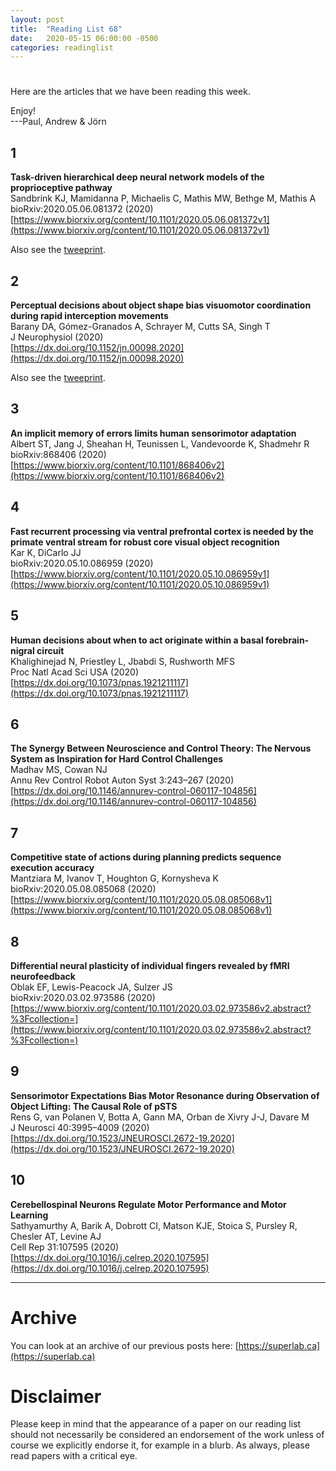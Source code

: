 ```yaml
---
layout: post
title:  "Reading List 68"
date:   2020-05-15 06:00:00 -0500
categories: readinglist
---
```


# 

Here are the articles that we have been reading this week.

Enjoy!  
---Paul, Andrew & Jörn

## 1
**Task-driven hierarchical deep neural network models of the proprioceptive pathway**  
Sandbrink KJ, Mamidanna P, Michaelis C, Mathis MW, Bethge M, Mathis A  
bioRxiv:2020.05.06.081372 (2020)  
[https://www.biorxiv.org/content/10.1101/2020.05.06.081372v1](https://www.biorxiv.org/content/10.1101/2020.05.06.081372v1)

Also see the [tweeprint](https://twitter.com/trackingactions/status/1258738831420948482?s=21).

## 2
**Perceptual decisions about object shape bias visuomotor coordination during rapid interception movements**  
Barany DA, Gómez-Granados A, Schrayer M, Cutts SA, Singh T  
J Neurophysiol (2020)  
[https://dx.doi.org/10.1152/jn.00098.2020](https://dx.doi.org/10.1152/jn.00098.2020)

Also see the [tweeprint](https://twitter.com/SinghTarkesh1/status/1259673329792954370).

## 3
**An implicit memory of errors limits human sensorimotor adaptation**  
Albert ST, Jang J, Sheahan H, Teunissen L, Vandevoorde K, Shadmehr R  
bioRxiv:868406 (2020)  
[https://www.biorxiv.org/content/10.1101/868406v2](https://www.biorxiv.org/content/10.1101/868406v2)

## 4
**Fast recurrent processing via ventral prefrontal cortex is needed by the primate ventral stream for robust core visual object recognition**  
Kar K, DiCarlo JJ  
bioRxiv:2020.05.10.086959 (2020)  
[https://www.biorxiv.org/content/10.1101/2020.05.10.086959v1](https://www.biorxiv.org/content/10.1101/2020.05.10.086959v1)

## 5
**Human decisions about when to act originate within a basal forebrain-nigral circuit**  
Khalighinejad N, Priestley L, Jbabdi S, Rushworth MFS  
Proc Natl Acad Sci USA (2020)  
[https://dx.doi.org/10.1073/pnas.1921211117](https://dx.doi.org/10.1073/pnas.1921211117)

## 6
**The Synergy Between Neuroscience and Control Theory: The Nervous System as Inspiration for Hard Control Challenges**  
Madhav MS, Cowan NJ  
Annu Rev Control Robot Auton Syst 3:243–267 (2020)  
[https://dx.doi.org/10.1146/annurev-control-060117-104856](https://dx.doi.org/10.1146/annurev-control-060117-104856)

## 7
**Competitive state of actions during planning predicts sequence execution accuracy**  
Mantziara M, Ivanov T, Houghton G, Kornysheva K  
bioRxiv:2020.05.08.085068 (2020)  
[https://www.biorxiv.org/content/10.1101/2020.05.08.085068v1](https://www.biorxiv.org/content/10.1101/2020.05.08.085068v1)

## 8
**Differential neural plasticity of individual fingers revealed by fMRI neurofeedback**  
Oblak EF, Lewis-Peacock JA, Sulzer JS  
bioRxiv:2020.03.02.973586 (2020)  
[https://www.biorxiv.org/content/10.1101/2020.03.02.973586v2.abstract?%3Fcollection=](https://www.biorxiv.org/content/10.1101/2020.03.02.973586v2.abstract?%3Fcollection=)

## 9
**Sensorimotor Expectations Bias Motor Resonance during Observation of Object Lifting: The Causal Role of pSTS**  
Rens G, van Polanen V, Botta A, Gann MA, Orban de Xivry J-J, Davare M  
J Neurosci 40:3995–4009 (2020)  
[https://dx.doi.org/10.1523/JNEUROSCI.2672-19.2020](https://dx.doi.org/10.1523/JNEUROSCI.2672-19.2020)

## 10
**Cerebellospinal Neurons Regulate Motor Performance and Motor Learning**  
Sathyamurthy A, Barik A, Dobrott CI, Matson KJE, Stoica S, Pursley R, Chesler AT, Levine AJ  
Cell Rep 31:107595 (2020)  
[https://dx.doi.org/10.1016/j.celrep.2020.107595](https://dx.doi.org/10.1016/j.celrep.2020.107595)




---
# Archive
You can look at an archive of our previous posts here: [https://superlab.ca](https://superlab.ca)


# Disclaimer
Please keep in mind that the appearance of a paper on our reading list should not necessarily be considered an endorsement of the work unless of course we explicitly endorse it, for example in a blurb. As always, please read papers with a critical eye.
